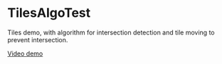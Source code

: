 # TilesAlgoTest

Tiles demo, with algorithm for intersection detection and tile moving to prevent intersection.

[Video demo](https://youtu.be/AqlC9EVjvEo)
